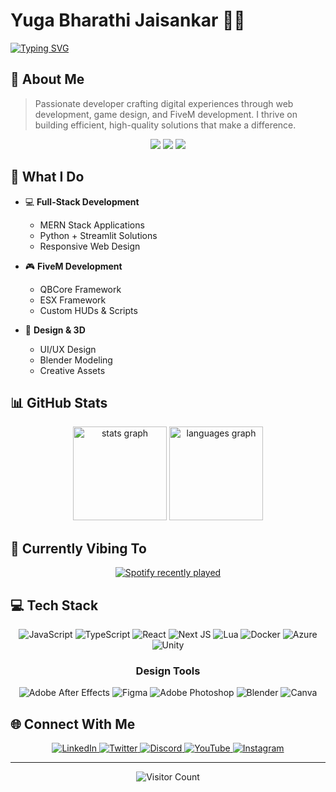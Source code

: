 # Yuga Bharathi Jaisankar 👨‍💻

[![Typing SVG](https://readme-typing-svg.herokuapp.com?font=Fira+Code&pause=1000&width=435&lines=Full+Stack+Developer;FiveM+Developer;Game+Designer;UI%2FUX+Designer)](https://git.io/typing-svg)

## 👋 About Me

> Passionate developer crafting digital experiences through web development, game design, and FiveM development. I thrive on building efficient, high-quality solutions that make a difference.

<div align="center">
  <img src="https://img.shields.io/badge/Focus-Web%20Development-blue" />
  <img src="https://img.shields.io/badge/Skills-FiveM%20Development-red" />
  <img src="https://img.shields.io/badge/Learning-Game%20Design-green" />
</div>

## 🚀 What I Do

- 💻 **Full-Stack Development**
  - MERN Stack Applications
  - Python + Streamlit Solutions
  - Responsive Web Design
  
- 🎮 **FiveM Development**
  - QBCore Framework
  - ESX Framework
  - Custom HUDs & Scripts
  
- 🎨 **Design & 3D**
  - UI/UX Design
  - Blender Modeling
  - Creative Assets

## 📊 GitHub Stats

<div align="center">
  <img src="https://github-readme-stats.vercel.app/api?username=Yugabharathi21&hide_title=false&hide_rank=false&show_icons=true&include_all_commits=true&count_private=true&disable_animations=false&theme=tokyonight&locale=en&hide_border=true&order=1" height="150" alt="stats graph" />
  <img src="https://github-readme-stats.vercel.app/api/top-langs?username=Yugabharathi21&locale=en&hide_title=false&layout=compact&card_width=320&langs_count=6&theme=tokyonight&hide_border=true&order=2" height="150" alt="languages graph" />
</div>

## 🎵 Currently Vibing To

<div align="center">
  <a href="https://open.spotify.com/user/31ccp5m2xuxfdypujk3ibvxyhi2y">
    <img src="https://spotify-recently-played-readme.vercel.app/api?user=31ccp5m2xuxfdypujk3ibvxyhi2y&count=1&unique=false" alt="Spotify recently played" />
  </a>
</div>

## 💻 Tech Stack

<div align="center">

![JavaScript](https://img.shields.io/badge/javascript-%23323330.svg?style=for-the-badge&logo=javascript&logoColor=%23F7DF1E)
![TypeScript](https://img.shields.io/badge/typescript-%23007ACC.svg?style=for-the-badge&logo=typescript&logoColor=white)
![React](https://img.shields.io/badge/react-%2320232a.svg?style=for-the-badge&logo=react&logoColor=%2361DAFB)
![Next JS](https://img.shields.io/badge/Next-black?style=for-the-badge&logo=next.js&logoColor=white)
![Lua](https://img.shields.io/badge/lua-%232C2D72.svg?style=for-the-badge&logo=lua&logoColor=white)
![Docker](https://img.shields.io/badge/docker-%230db7ed.svg?style=for-the-badge&logo=docker&logoColor=white)
![Azure](https://img.shields.io/badge/azure-%230072C6.svg?style=for-the-badge&logo=microsoftazure&logoColor=white)
![Unity](https://img.shields.io/badge/unity-%23000000.svg?style=for-the-badge&logo=unity&logoColor=white)

### Design Tools
![Adobe After Effects](https://img.shields.io/badge/Adobe%20After%20Effects-9999FF.svg?style=for-the-badge&logo=Adobe%20After%20Effects&logoColor=white)
![Figma](https://img.shields.io/badge/figma-%23F24E1E.svg?style=for-the-badge&logo=figma&logoColor=white)
![Adobe Photoshop](https://img.shields.io/badge/adobe%20photoshop-%2331A8FF.svg?style=for-the-badge&logo=adobe%20photoshop&logoColor=white)
![Blender](https://img.shields.io/badge/blender-%23F5792A.svg?style=for-the-badge&logo=blender&logoColor=white)
![Canva](https://img.shields.io/badge/Canva-%2300C4CC.svg?style=for-the-badge&logo=Canva&logoColor=white)

</div>

## 🌐 Connect With Me

<div align="center">
  <a href="https://www.linkedin.com/in/yuga-bharathi-jaisankar-2a426a291/">
    <img src="https://img.shields.io/badge/LinkedIn-%230077B5.svg?style=for-the-badge&logo=linkedin&logoColor=white" alt="LinkedIn" />
  </a>
  <a href="https://x.com/spz2106">
    <img src="https://img.shields.io/badge/Twitter-%231DA1F2.svg?style=for-the-badge&logo=Twitter&logoColor=white" alt="Twitter" />
  </a>
  <a href="https://discord.gg/Hb2gZyXhCx">
    <img src="https://img.shields.io/badge/Discord-%237289DA.svg?style=for-the-badge&logo=discord&logoColor=white" alt="Discord" />
  </a>
  <a href="https://www.youtube.com/@SPz-G21">
    <img src="https://img.shields.io/badge/YouTube-%23FF0000.svg?style=for-the-badge&logo=YouTube&logoColor=white" alt="YouTube" />
  </a>
  <a href="https://www.instagram.com/@_x_spz_x_">
    <img src="https://img.shields.io/badge/Instagram-%23E4405F.svg?style=for-the-badge&logo=Instagram&logoColor=white" alt="Instagram" />
  </a>
</div>

---
<div align="center">
  <img src="https://profile-counter.glitch.me/Yugabharathi21/count.svg?" alt="Visitor Count" />
</div>
